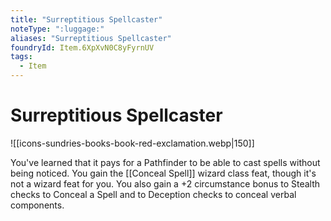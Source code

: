 ```yaml
---
title: "Surreptitious Spellcaster"
noteType: ":luggage:"
aliases: "Surreptitious Spellcaster"
foundryId: Item.6XpXvN0C8yFyrnUV
tags:
  - Item
---
```


# Surreptitious Spellcaster
![[icons-sundries-books-book-red-exclamation.webp|150]]

You've learned that it pays for a Pathfinder to be able to cast spells without being noticed. You gain the [[Conceal Spell]] wizard class feat, though it's not a wizard feat for you. You also gain a +2 circumstance bonus to Stealth checks to Conceal a Spell and to Deception checks to conceal verbal components.
